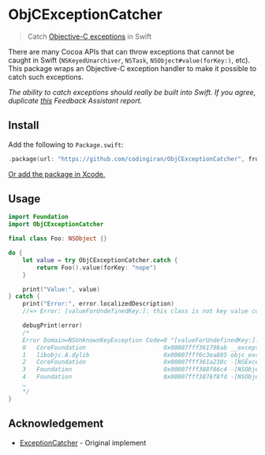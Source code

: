 # ObjCExceptionCatcher

> Catch [Objective-C exceptions](https://developer.apple.com/library/archive/documentation/Cocoa/Conceptual/Exceptions/Tasks/HandlingExceptions.html) in Swift

There are many Cocoa APIs that can throw exceptions that cannot be caught in Swift (`NSKeyedUnarchiver`, `NSTask`,  `NSObject#value(forKey:)`, etc). This package wraps an Objective-C exception handler to make it possible to catch such exceptions.

*The ability to catch exceptions should really be built into Swift. If you agree, duplicate [this](https://github.com/feedback-assistant/reports/issues/74) Feedback Assistant report.*

## Install

Add the following to `Package.swift`:

```swift
.package(url: "https://github.com/codingiran/ObjCExceptionCatcher", from: "1.0.0")
```

[Or add the package in Xcode.](https://developer.apple.com/documentation/xcode/adding_package_dependencies_to_your_app)

## Usage

```swift
import Foundation
import ObjCExceptionCatcher

final class Foo: NSObject {}

do {
    let value = try ObjCExceptionCatcher.catch {
        return Foo().value(forKey: "nope")
    }

    print("Value:", value)
} catch {
    print("Error:", error.localizedDescription)
    //=> Error: [valueForUndefinedKey:]: this class is not key value coding-compliant for the key nope.

    debugPrint(error)
    /*
    Error Domain=NSUnknownKeyException Code=0 "[valueForUndefinedKey:]: this class is not key value coding-compliant for the key nope." UserInfo={CallStackSymbols=(
    0   CoreFoundation                      0x00007fff361798ab __exceptionPreprocess + 250
    1   libobjc.A.dylib                     0x00007fff6c3ea805 objc_exception_throw + 48
    2   CoreFoundation                      0x00007fff361a230c -[NSException raise] + 9
    3   Foundation                          0x00007fff388f86c4 -[NSObject(NSKeyValueCoding) valueForUndefinedKey:] + 222
    4   Foundation                          0x00007fff3876f8fd -[NSObject(NSKeyValueCoding) valueForKey:] + 317
    …
    */
}
```

## Acknowledgement

- [ExceptionCatcher](https://github.com/sindresorhus/ExceptionCatcher) - Original implement
